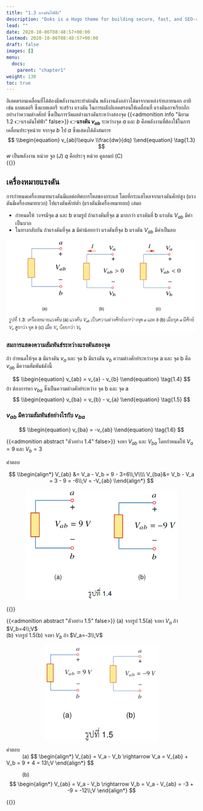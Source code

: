 ```yaml
---
title: "1.3 แรงดันไฟฟ้า"
description: "Doks is a Hugo theme for building secure, fast, and SEO-ready documentation websites, which you can easily update and customize."
lead: ""
date: 2020-10-06T08:48:57+00:00
lastmod: 2020-10-06T08:48:57+00:00
draft: false
images: []
menu:
  docs:
    parent: "chapter1"
weight: 130
toc: true
---
```


อิเลคตรอนเคลื่อนที่ได้ต้องมีพลังงานกระทำต่อมัน พลังงานดังกล่าวได้มาจากแหล่งจ่ายภายนอก อาทิเช่น แบตเตอรี ซึ่งแบตเตอรี จะสร้าง แรงดัน ในการผลักอิเลคตรอนให้เคลื่อนที่ แรงดันอาจเรียกอีกอย่างว่าความต่างศักย์ ซึ่งเป็นการวัดผลต่างแรงดันระหว่างสองจุด
{{<admonition info "นิยาม 1.2 👉แรงดันไฟฟ้า" false>}}
👉**แรงดัน $v_{ab}$** ระหว่างจุด $a$ และ  $b$ คือพลังงานที่ต้องใช้ในการเคลื่อนประจุหน่วย จากจุด $b$ ไป  $a$ ซึ่งแสดงได้ดังสมการ
$$
  \\begin{equation}
    v_{ab}\\equiv \\frac{dw}{dq}
  \\end{equation} \tag{1.3}
$$
$w$ เป็นพลังงาน หน่วย จูล ($J$) $q$ คือประจุ หน่วย คูลอมบ์ (C)  
{{</admonition>}}

## **เครื่องหมายแรงดัน**

การกำหนดเครื่องหมายแรงดันมีผลต่อทิศการไหลของกระแส โดยที่กระแสไหลจากแรงดันศักย์สูง (แรงดันมีเครื่องหมายบวก) ไปแรงดันศักย์ต่ำ (แรงดันมีเครื่องหมายลบ) เสมอ

- กำหนดให้ วงจรมีจุด a และ b ตามรูป ถ้าแรงดันที่จุด a มากกว่า แรงดันที่ b แรงดัน $V_{ab}$ มีค่าเป็นบวก 
- ในทางกลับกัน ถ้าแรงดันที่จุด a มีค่าน้อยกว่า แรงดันที่จุด b แรงดัน $V_{ab}$ มีค่าเป็นลบ 

<p align="center">
<img src="fig1.3.png" alt="fig 1.3" width="500" align="center"/>
</p>

### สมการแสดงความสัมพันธ์ระหว่างแรงดันสองจุด

ถ้า กำหนดให้จุด a มีแรงดัน $v_{a}$ และ จุด b มีแรงดัน $v_{b}$ ความต่างศักย์ระหว่างจุด a และ จุด b คือ $v_{ab}$ มีความสัมพันธ์ดังนี้

$$
\\begin{equation}
    v_{ab} = v_{a} - v_{b} 
\\end{equation} \tag{1.4}
$$
ถ้า ต้องการหา $v_{ba}$ ซึ่งเป็นความต่างศักย์ระหว่าง จุด b และ จุด a
$$
\\begin{equation}
    v_{ba} = v_{b} - v_{a} 
\\end{equation} \tag{1.5}
$$

### $v_{ab}$ มีความสัมพันธ์อย่างไรกับ $v_{ba}$
$$
\\begin{equation}
    v_{ba} = -v_{ab} 
\\end{equation} \tag{1.6}
$$

{{<admonition abstract "ตัวอย่าง 1.4" false>}}
จงหา $V_{ab}$ และ $V_{ba}$  โดยกำหนดให้ $V_a=9$ และ $V_b=3$


คำตอบ
<div class="scroll">

$$
\\begin{align*}
V_{ab} &= V_a - V_b = 9 - 3=6\\;V\\\\
       V_{ba}&= V_b - V_a = 3 - 9 = -6\\;V = -V_{ab}
    \\end{align*}
$$

</div>
<p align="center">
<img src="fig1.4.png" alt="fig 1.4" width="400" align="center"/>
</p>
{{</admonition>}}

{{<admonition abstract "ตัวอย่าง 1.5" false>}}
(a) จากรูป 1.5(a) จงหา $V_a$ ถ้า $V_b=4\\;V$
<br>
(b) จากรูป 1.5(b) จงหา $V_b$ ถ้า $V_a=-3\\;V$

<p align="center">
<img src="fig1.5.png" alt="fig 1.5" width="300" align="center"/>
</p>
คำตอบ
<div class="scroll">
&emsp;&emsp;&emsp;(a)
$$
\begin{align*}
V_{ab} = V_a - V_b \rightarrow V_a = V_{ab} + V_b = 9 + 4 = 13\;V
    \end{align*}
$$

&emsp;&emsp;&emsp;(b)
$$
\begin{align*}
V_{ab} = V_a - V_b \rightarrow V_b = V_a - V_{ab} = -3 + -9 = -12\\;V
    \end{align*}
$$
</div>
{{</admonition>}}



